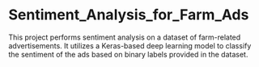 # Sentiment_Analysis_for_Farm_Ads
This project performs sentiment analysis on a dataset of farm-related advertisements. It utilizes a Keras-based deep learning model to classify the sentiment of the ads based on binary labels provided in the dataset.
